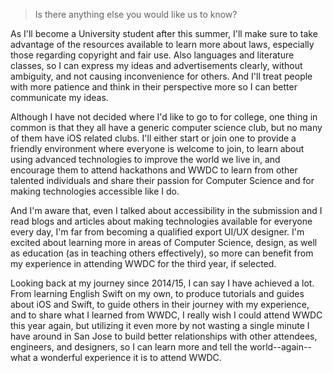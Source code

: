 > Is there anything else you would like us to know?

As I'll become a University student after this summer, I'll make sure to take advantage of the resources available to learn more about laws, especially those regarding copyright and fair use. Also languages and literature classes, so I can express my ideas and advertisements clearly, without ambiguity, and not causing inconvenience for others. And I'll treat people with more patience and think in their perspective more so I can better communicate my ideas.

Although I have not decided where I'd like to go to for college, one thing in common is that they all have a generic computer science club, but no many of them have iOS related clubs. I'll either start or join one to provide a friendly environment where everyone is welcome to join, to learn about using advanced technologies to improve the world we live in, and encourage them to attend hackathons and WWDC to learn from other talented individuals and share their passion for Computer Science and for making technologies accessible like I do.

And I'm aware that, even I talked about accessibility in the submission and I read blogs and articles about making technologies available for everyone every day, I'm far from becoming a qualified export UI/UX designer. I'm excited about learning more in areas of Computer Science, design, as well as education (as in teaching others effectively), so more can benefit from my experience in attending WWDC for the third year, if selected.

Looking back at my journey since 2014/15, I can say I have achieved a lot. From learning English Swift on my own, to produce tutorials and guides about iOS and Swift, to guide others in their journey with my experience, and to share what I learned from WWDC, I really wish I could attend WWDC this year again, but utilizing it even more by not wasting a single minute I have around in San Jose to build better relationships with other attendees, engineers, and designers, so I can learn more and tell the world--again--what a wonderful experience it is to attend WWDC.

